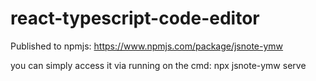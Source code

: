 # react-typescript-code-editor

Published to npmjs: https://www.npmjs.com/package/jsnote-ymw

you can simply access it via running on the cmd:
npx jsnote-ymw serve
